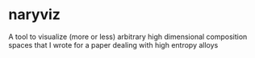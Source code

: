# naryviz
A tool to visualize (more or less) arbitrary high dimensional composition spaces that I wrote for a paper dealing with high entropy alloys

